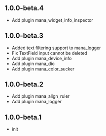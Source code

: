 ## 1.0.0-beta.4

- Add plugin mana_widget_info_inspector

## 1.0.0-beta.3

- Added text filtering support to mana_logger
- Fix TextField input cannot be deleted
- Add plugin mana_device_info
- Add plugin mana_dio
- Add plugin mana_color_sucker

## 1.0.0-beta.2

- Add plugin mana_align_ruler
- Add plugin mana_logger

## 1.0.0-beta.1

- init

